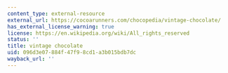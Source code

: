 ```yaml
---
content_type: external-resource
external_url: https://cocoarunners.com/chocopedia/vintage-chocolate/
has_external_license_warning: true
license: https://en.wikipedia.org/wiki/All_rights_reserved
status: ''
title: vintage chocolate
uid: 096d3e07-884f-47f9-8cd1-a3b015bdb7dc
wayback_url: ''
---
```

